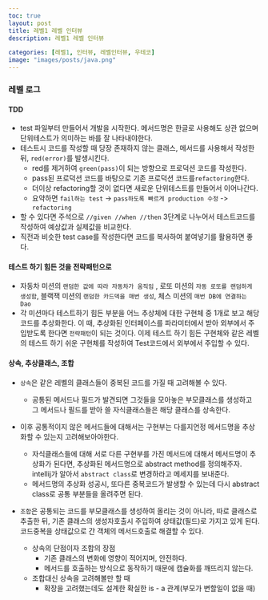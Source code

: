```yaml
---
toc: true
layout: post
title: 레벨1 레벨 인터뷰
description: 레벨1 레벨 인터뷰

categories: [레벨1, 인터뷰, 레벨인터뷰, 우테코]
image: "images/posts/java.png"
---
```


<!-- ### 레벨 인터뷰 관련 

- 레벨로그를 작성해서 공유하여 레벨 1학습한 것을 정리

- 메타인지: 자신이 아는지 모르는지 성찰하는 능력, 자신의 생각에 대해 생각하는 능력

- 6명: 1인터뷰이 -> 3인터뷰어(질문자) + 2옵져버(피드백 기록-어떤점이 부족하고 어떤점을 보완했으면 좋겠다.)

- 명당 30분(인터뷰 20분 + 피드백 10분)
    ![image-20220418212815514](https://raw.githubusercontent.com/is2js/screenshots/main/image-20220418212815514.png)
    - 내가 인터뷰어일 때, 해당하는 인터뷰이의 레벨로그를 읽어보고 참석해야한다
    - 내가 옵져버일 때,  말하기 역량에 대한 피드백을 준비한다.



- 레벨 2 시작하고 수, 목 14시~17시

    - 코치들이 난이도 있는 질문을 추가적으로 한다.

    ![image-20220418212911139](https://raw.githubusercontent.com/is2js/screenshots/main/image-20220418212911139.png)

     -->

### 레벨 로그

#### TDD

- test 파일부터 만들어서 개발을 시작한다. 메서드명은 한글로 사용해도 상관 없으며 단위테스트가 의미하는 바를 잘 나타내야한다.
- 테스트시 코드를 작성할 때 당장 존재하지 않는 클래스, 메서드를 사용해서 작성한 뒤, `red(error)`를 발생시킨다.
    - red를 제거하여 `green(pass)`이 되는 방향으로 프로덕션 코드를 작성한다.
    - pass된 프로덕션 코드를 바탕으로 기존 프로덕션 코드를`refactoring`한다.
    - 더이상 refactoring할 것이 없다면 새로운 단위테스트를 만들어서 이어나간다.
    - 요약하면 `fail하는 test` -> `pass하도록 빠르게 production 수정` -> `refactoring`
- 할 수 있다면 주석으로 `//given //when //then` 3단계로 나누어서 테스트코드를 작성하여 예상값과 실제값을 비교한다.
- 직전과 비슷한 test case를 작성한다면 코드를 복사하여 붙여넣기를 활용하면 좋다.



#### 테스트 하기 힘든 것을 전략패턴으로

- 자동차 미션의 `랜덤한 값에 따라 자동차가 움직임` , 로또 미션의 `자동 로또를 랜덤하게 생성함`, 블랙잭 미션의 `랜덤한 카드덱을 매번 생성`, 체스 미션의 `매번 DB에 연결하는 Dao`
- 각 미션마다 테스트하기 힘든 부분을 어느 추상체에 대한 구현체 중 1개로 보고 해당코드를 추상화한다. 이 때, 추상화된 인터페이스를 파라미터에서 받아 외부에서 주입받도록 한다면 `전략패턴`이 되는 것이다. 이제 테스트 하기 힘든 구현체와 같은 레벨의 테스트 하기 쉬운 구현체를 작성하여 Test코드에서 외부에서 주입할 수 있다.



#### 상속, 추상클래스, 조합

- `상속`은 같은 레벨의 클래스들이 중복된 코드를 가질 때 고려해볼 수 있다.
    - 공통된 메서드나 필드가 발견되면 그것들을 모아놓은 부모클래스를 생성하고 그 메서드나 필드를 받아 쓸 자식클래스들은 해당 클래스를 상속한다.
- 이후 공통적이지 않은 메서드들에 대해서는 구현부는 다를지언정 메서드명을 추상화할 수 있는지 고려해보아야한다.
    - 자식클래스들에 대해 서로 다른 구현부를 가진 메서드에 대해서 메서드명이 추상화가 된다면, 추상화된 메서드명으로 abstract method를 정의해주자. intellij가 알아서 `abstract class`로 변경하라고 메세지를 보내준다.
    - 메서드명의 추상화 성공시, 또다른 중복코드가 발생할 수 있는데 다시 abstract class로 공통 부분들을 올려주면 된다.

- `조합`은 공통되는 코드를 부모클래스를 생성하여 올리는 것이 아니라, 따로 클래스로 추출한 뒤, 기존 클래스의 생성자호출시 주입하여 상태값(필드)로 가지고 있게 된다. 코드중복을 상태값으로 간 객체의 메서드호출로 해결할 수 있다.
    - 상속의 단점이자 조합의 장점
        - 기존 클래스의 변화에 영향이 적어지며, 안전하다.
        - 메서드를 호출하는 방식으로 동작하기 때문에 캡슐화를 깨뜨리지 않는다.
    - 조합대신 상속을 고려해볼만 할 때
        - 확장을 고려했는데도 설계한 확실한 is - a 관계(부모가 변할일이 없을 때)